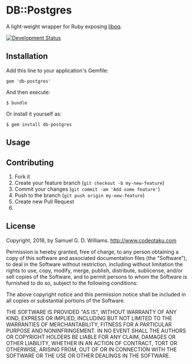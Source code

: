 # DB::Postgres

A light-weight wrapper for Ruby exposing [libpq](https://www.postgresql.org/docs/current/static/libpq.html).

[![Development Status](https://github.com/socketry/db-postgres/workflows/Development/badge.svg)](https://github.com/socketry/db-postgres/actions?workflow=Development)

## Installation

Add this line to your application's Gemfile:

    gem 'db-postgres'

And then execute:

    $ bundle

Or install it yourself as:

    $ gem install db-postgres

## Usage

## Contributing

1.  Fork it
2.  Create your feature branch (`git checkout -b my-new-feature`)
3.  Commit your changes (`git commit -am 'Add some feature'`)
4.  Push to the branch (`git push origin my-new-feature`)
5.  Create new Pull Request
6.  

## License

Copyright, 2018, by Samuel G. D. Williams. <http://www.codeotaku.com>

Permission is hereby granted, free of charge, to any person obtaining a copy
of this software and associated documentation files (the "Software"), to deal
in the Software without restriction, including without limitation the rights
to use, copy, modify, merge, publish, distribute, sublicense, and/or sell
copies of the Software, and to permit persons to whom the Software is
furnished to do so, subject to the following conditions:

The above copyright notice and this permission notice shall be included in
all copies or substantial portions of the Software.

THE SOFTWARE IS PROVIDED "AS IS", WITHOUT WARRANTY OF ANY KIND, EXPRESS OR
IMPLIED, INCLUDING BUT NOT LIMITED TO THE WARRANTIES OF MERCHANTABILITY,
FITNESS FOR A PARTICULAR PURPOSE AND NONINFRINGEMENT. IN NO EVENT SHALL THE
AUTHORS OR COPYRIGHT HOLDERS BE LIABLE FOR ANY CLAIM, DAMAGES OR OTHER
LIABILITY, WHETHER IN AN ACTION OF CONTRACT, TORT OR OTHERWISE, ARISING FROM,
OUT OF OR IN CONNECTION WITH THE SOFTWARE OR THE USE OR OTHER DEALINGS IN
THE SOFTWARE.
